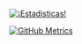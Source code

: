 
[![¡Estadisticas!](https://github-readme-stats.vercel.app/api?username=JeremiasSavone&show_icons=true&theme=radical&since=2023)](https://github.com/JeremiasSavone)

[![GitHub Metrics](https://metrics.lecoq.io/JeremiasSavone?template=isocalendar&base=contributions&from=2024-01-01)](https://github.com/JeremiasSavone)
